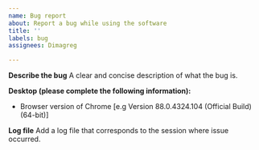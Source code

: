```yaml
---
name: Bug report
about: Report a bug while using the software
title: ''
labels: bug
assignees: Dimagreg

---
```


**Describe the bug**
A clear and concise description of what the bug is.

**Desktop (please complete the following information):**
 - Browser version of Chrome [e.g Version 88.0.4324.104 (Official Build) (64-bit)]

**Log file**
Add a log file that corresponds to the session where issue occurred.
